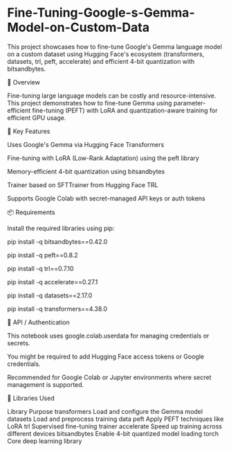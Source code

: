 # Fine-Tuning-Google-s-Gemma-Model-on-Custom-Data
This project showcases how to fine-tune Google's Gemma language model on a custom dataset using Hugging Face's ecosystem (transformers, datasets, trl, peft, accelerate) and efficient 4-bit quantization with bitsandbytes.

🚀 Overview

Fine-tuning large language models can be costly and resource-intensive. This project demonstrates how to fine-tune Gemma using parameter-efficient fine-tuning (PEFT) with LoRA and quantization-aware training for efficient GPU usage.

🧠 Key Features

Uses Google's Gemma via Hugging Face Transformers

Fine-tuning with LoRA (Low-Rank Adaptation) using the peft library

Memory-efficient 4-bit quantization using bitsandbytes

Trainer based on SFTTrainer from Hugging Face TRL

Supports Google Colab with secret-managed API keys or auth tokens

📦 Requirements

Install the required libraries using pip:

pip install -q bitsandbytes==0.42.0

pip install -q peft==0.8.2

pip install -q trl==0.7.10

pip install -q accelerate==0.27.1

pip install -q datasets==2.17.0

pip install -q transformers==4.38.0

🔐 API / Authentication

This notebook uses google.colab.userdata for managing credentials or secrets.

You might be required to add Hugging Face access tokens or Google credentials.

Recommended for Google Colab or Jupyter environments where secret management is supported.

🧪 Libraries Used

Library	              Purpose
transformers	      Load and configure the Gemma model
datasets	          Load and preprocess training data
peft	              Apply PEFT techniques like LoRA
trl	                Supervised fine-tuning trainer
accelerate	        Speed up training across different devices
bitsandbytes	      Enable 4-bit quantized model loading
torch	              Core deep learning library

